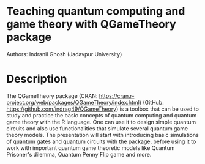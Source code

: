 # Teaching quantum computing and game theory with QGameTheory package

Authors: Indranil Ghosh (Jadavpur University) 

# Description 

The QGameTheory package (CRAN: https://cran.r-project.org/web/packages/QGameTheory/index.html) (GitHub: https://github.com/indrag49/QGameTheory) is a toolbox that can be used to study and practice the basic concepts of quantum computing and quantum game theory with the R language. One can use it to design simple quantum circuits and also use functionalities that simulate several quantum game theory models. The presentation will start with introducing basic simulations of quantum gates and quantum circuits  with the package, before using it to work with important quantum game theoretic models like Quantum Prisoner's dilemma, Quantum Penny Flip game and more.